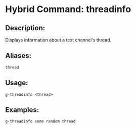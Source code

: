 # Hybrid Command: threadinfo

## Description:
Displays information about a text channel's thread.

## Aliases:
    thread

## Usage:
    g-threadinfo <thread>

## Examples:
    g-threadinfo some random thread